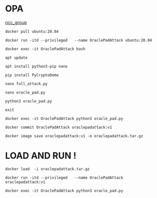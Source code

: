 # OPA
[ncc_group](https://research.nccgroup.com/2021/02/17/cryptopals-exploiting-cbc-padding-oracles/)
```
docker pull ubuntu:20.04
```
```
docker run -itd --privileged   --name OraclePadAttack ubuntu:20.04 
```
```
docker exec -it OraclePadAttack bash
```
```
apt update 
```
```
apt install python3-pip nano
```
```
pip install PyCryptoDome
```
```
nano full_attack.py
```
```
nano oracle_pad.py
```
```
python3 oracle_pad.py
```
```
exit
```
```
docker exec -it OraclePadAttack python3 oracle_pad.py
```
```
docker commit OraclePadAttack oraclepadattack:v1
```
```
docker image save oraclepadattack:v1 -o oraclepadattack.tar.gz
```
# LOAD AND RUN ! 
```
docker load  -i oraclepadattack.tar.gz
```
```
docker run -itd --privileged   --name OraclePadAttack oraclepadattack:v1 
```
```
docker exec -it OraclePadAttack python3 oracle_pad.py
```
